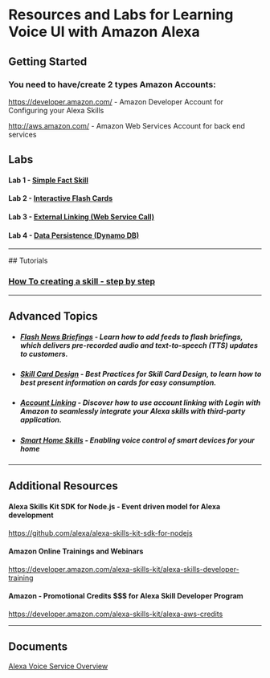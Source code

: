 # Resources and Labs for Learning Voice UI with Amazon Alexa <a id="title"></a>

## Getting Started

### You need to have/create 2 types Amazon Accounts:
   <a href="https://developer.amazon.com/" target="_blank">https://developer.amazon.com/</a> - Amazon Developer Account for Configuring your Alexa Skills

   <a href="http://aws.amazon.com/" target="_blank">http://aws.amazon.com/</a> - Amazon Web Services Account for back end services


## Labs

#### Lab 1 - [Simple Fact Skill](./labs/lab1)

#### Lab 2 - [Interactive Flash Cards](./labs/lab2)

#### Lab 3 - [External Linking (Web Service Call)](./labs/lab3)

#### Lab 4 - [Data Persistence (Dynamo DB)](./labs/lab4)

<hr />
## Tutorials

### [How To creating a skill - step by step](./tutorials)


<hr />

## Advanced Topics

* ##### <a href="https://developer.amazon.com/blogs/post/TxKJ2OU7KQI6E4/Amazon-Enables-Developers-to-Extend-Alexa-s-Flash-Briefing-a-New-Addition-to-the" target="_blank">Flash News Briefings</a> - Learn how to add feeds to flash briefings, which delivers pre-recorded audio and text-to-speech (TTS) updates to customers.

* ##### <a href="https://developer.amazon.com/blogs/post/Tx22F0206Q8W2QP/Driving-Engagement-Top-10-Tips-for-Effective-Alexa-Skill-Card-Design" target="_blank">Skill Card Design</a> - Best Practices for Skill Card Design, to learn how to best present information on cards for easy consumption.

* ##### <a href="https://developer.amazon.com/blogs/post/Tx3CX1ETRZZ2NPC/Alexa-Account-Linking:-5-Steps-to-Seamlessly-Link-Your-Alexa-Skill-with-Login-wi" target="_blank">Account Linking</a> - Discover how to use account linking with Login with Amazon to seamlessly integrate your Alexa skills with third-party application.

* ##### <a href="https://developer.amazon.com/blogs/post/Tx4WG410EHXIYQ/Five-Steps-Before-Developing-a-Smart-Home-Skill" target="_blank">Smart Home Skills</a> - Enabling voice control of smart devices for your home


<hr />

## Additional Resources

#### Alexa Skills Kit SDK for Node.js - Event driven model for Alexa development

<a href="https://github.com/alexa/alexa-skills-kit-sdk-for-nodejs" target="_blank">https://github.com/alexa/alexa-skills-kit-sdk-for-nodejs</a>

#### Amazon Online Trainings and Webinars

<a href="https://developer.amazon.com/alexa-skills-kit/alexa-skills-developer-training" target="_blank">https://developer.amazon.com/alexa-skills-kit/alexa-skills-developer-training</a>


#### Amazon - Promotional Credits $$$ for Alexa Skill Developer Program

<a href="https://developer.amazon.com/alexa-skills-kit/alexa-aws-credits" target="_blank">https://developer.amazon.com/alexa-skills-kit/alexa-aws-credits</a>



<hr />

## Documents

<a href="https://github.com/plangdon/Alexa-Training/raw/master/docs/Alexa%20Presentation.pdf" target="_blank">Alexa Voice Service Overview</a>
